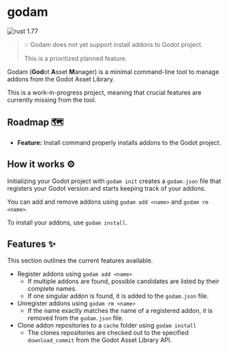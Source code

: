 # godam

![rust 1.77](https://img.shields.io/badge/rust-1.77-orange)

> 💡 Godam does not yet support install addons to Godot project.
>
> This is a prioritized planned feature.

Godam (**God**ot **A**sset **M**anager) is a minimal command-line tool to manage addons from the Godot Asset Library.

This is a work-in-progress project, meaning that crucial features are currently missing from the tool.

## Roadmap 🗺️

- **Feature:** Install command properly installs addons to the Godot project.

## How it works ⚙️

Initializing your Godot project with `godam init` creates a `godam.json` file that registers your Godot version and starts keeping track of your addons.

You can add and remove addons using `godam add <name>` and `godam rm <name>`.

To install your addons, use `godam install`.

## Features ✨

This section outlines the current features available.

- Register addons using `godam add <name>`
  - If multiple addons are found, possible candidates are listed by their complete names.
  - If one singular addon is found, it is added to the `godam.json` file.
- Unregister addons using `godam rm <name>`
  - If the name exactly matches the name of a registered addon, it is removed from the `godam.json` file.
- Clone addon repositories to a `cache` folder using `godam install`
  - The clones repositories are checked out to the specified `download_commit` from the Godot Asset Library API.
